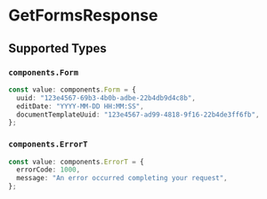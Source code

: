 # GetFormsResponse


## Supported Types

### `components.Form`

```typescript
const value: components.Form = {
  uuid: "123e4567-69b3-4b0b-adbe-22b4db9d4c8b",
  editDate: "YYYY-MM-DD HH:MM:SS",
  documentTemplateUuid: "123e4567-ad99-4818-9f16-22b4de3ff6fb",
};
```

### `components.ErrorT`

```typescript
const value: components.ErrorT = {
  errorCode: 1000,
  message: "An error occurred completing your request",
};
```


